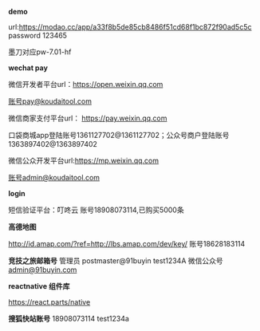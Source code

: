 **demo**

 url:https://modao.cc/app/a33f8b5de85cb8486f51cd68f1bc872f90ad5c5c
password 123465

墨刀对应pw-7.01-hf

**wechat pay**

微信开发者平台url：https://open.weixin.qq.com

账号pay@koudaitool.com

微信商家支付平台url：
https://pay.weixin.qq.com

口袋商城app登陆账号1361127702@1361127702；公众号商户登陆账号1363897402@1363897402

微信公众开发平台url:https://mp.weixin.qq.com

账号admin@koudaitool.com

**login**

短信验证平台：叮咚云 账号18908073114,已购买5000条

**高德地图**

http://id.amap.com/?ref=http://lbs.amap.com/dev/key/
账号18628183114

**竞技之旅邮箱号**
管理员 postmaster@91buyin   test1234A
微信公众号 admin@91buyin.com

**reactnative 组件库**

https://react.parts/native

**搜狐快站账号**
18908073114 test1234a
